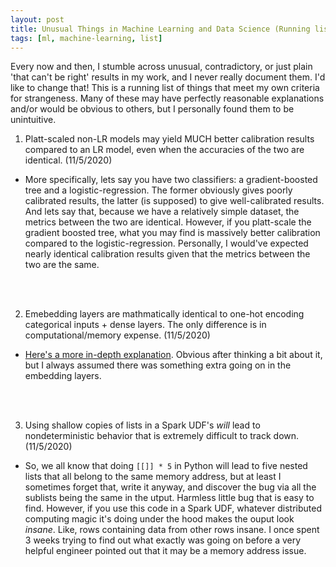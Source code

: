 ```yaml
---
layout: post
title: Unusual Things in Machine Learning and Data Science (Running list)
tags: [ml, machine-learning, list]
---
```

Every now and then, I stumble across unusual, contradictory, or just plain 'that can't be right' results in my work, and I never really document them. I'd like to change that! This is a running list of things that meet my own criteria for strangeness. Many of these may have perfectly reasonable explanations and/or would be obvious to others, but I personally found them to be unintuitive. 

1. Platt-scaled non-LR models may yield MUCH better calibration results compared to an LR model, even when the accuracies of the two are identical. (11/5/2020)
  * More specifically, lets say you have two classifiers: a gradient-boosted tree and a logistic-regression. The former obviously gives poorly calibrated results, the latter (is supposed) to give well-calibrated results. And lets say that, because we have a relatively simple dataset, the metrics between the two are identical. However, if you platt-scale the gradient boosted tree, what you may find is massively better calibration compared to the logistic-regression. Personally, I would've expected nearly identical calibration results given that the metrics between the two are the same. 
 
 <br/><br/>
  
2. Emebedding layers are mathmatically identical to one-hot encoding categorical inputs + dense layers. The only difference is in computational/memory expense. (11/5/2020)
  * [Here's a more in-depth explanation](https://stackoverflow.com/questions/47868265/what-is-the-difference-between-an-embedding-layer-and-a-dense-layer). Obvious after thinking a bit about it, but I always assumed there was something extra going on in the embedding layers. 
  
 <br/><br/>
 
3. Using shallow copies of lists in a Spark UDF's *will* lead to nondeterministic behavior that is extremely difficult to track down. (11/5/2020)
  * So, we all know that doing `[[]] * 5` in Python will lead to five nested lists that all belong to the same memory address, but at least I sometimes forget that, write it anyway, and discover the bug via all the sublists being the same in the utput. Harmless little bug that is easy to find. However, if you use this code in a Spark UDF, whatever distributed computing magic it's doing under the hood makes the ouput look *insane*. Like, rows containing data from other rows insane. I once spent 3 weeks trying to find out what exactly was going on before a very helpful engineer pointed out that it may be a memory address issue. 
